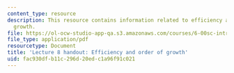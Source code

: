 ```yaml
---
content_type: resource
description: This resource contains information related to efficiency and order of
  growth.
file: https://ol-ocw-studio-app-qa.s3.amazonaws.com/courses/6-00sc-introduction-to-computer-science-and-programming-spring-2011/fac930dfb11c296d20edc1a96f91c021_MIT6_00SCS11_lec08.pdf
file_type: application/pdf
resourcetype: Document
title: 'Lecture 8 handout: Efficiency and order of growth'
uid: fac930df-b11c-296d-20ed-c1a96f91c021
---
```

